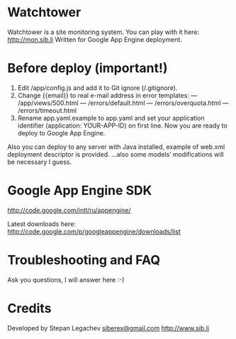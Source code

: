Watchtower
=============

Watchtower is a site monitoring system.
You can play with it here: http://mon.sib.li
Written for Google App Engine deployment.


Before deploy (important!)
==========================

1. Edit /app/config.js and add it to Git ignore (/.gitignore).
2. Change {{email}} to real e-mail address in error templates:
   — /app/views/500.html
   — /errors/default.html
   — /errors/overquota.html
   — /errors/timeout.html
3. Rename app.yaml.example to app.yaml and set your application
   identifier (application: YOUR-APP-ID) on first line.
Now you are ready to deploy to Google App Engine.

Also you can deploy to any server with Java installed,
example of web.xml deployment descriptor is provided.
...also some models’ modifications will be necessary I guess.


Google App Engine SDK
=====================

http://code.google.com/intl/ru/appengine/

Latest downloads here:
http://code.google.com/p/googleappengine/downloads/list



Troubleshooting and FAQ
=======================

Ask you questions, I will answer here :-)


Credits
=======

Developed by Stepan Legachev <siberex@gmail.com>
http://www.sib.li
